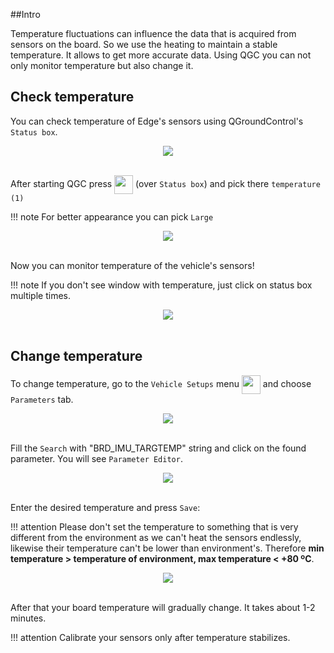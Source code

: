 ##Intro

Temperature fluctuations can influence the data that is acquired from sensors on the board. So we use the heating to maintain a stable temperature. It allows to get more accurate data. Using QGC you can not only monitor temperature but also change it.

## Check temperature

You can check temperature of Edge's sensors using QGroundControl's `Status box`.

<div style="text-align: center;"><img src="../../img/qgc/temperature/status-box-without-temperature.png"></div><br>

After starting QGC press <img src="../../img/qgc/temperature/setting-button.png" style="width:30px; vertical-align: middle"> (over `Status box`)  and pick there `temperature (1)`

!!! note
    For better appearance you can pick `Large` 

<div style="text-align: center;"><img src="../../img/qgc/temperature/temperature-widget.png"></div><br>

Now you can monitor temperature of the vehicle's sensors!

!!! note
    If you don't see window with temperature, just click on status box multiple times.

<div style="text-align: center;"><img src="../../img/qgc/temperature/status-box-with-temperature.png"></div><br>

## Change temperature

To change temperature, go to the `Vehicle Setups` menu <img src="../../img/qgc/vehicle_setup_menu.png" style="width:30px; vertical-align: middle">  and choose `Parameters` tab.

<div style="text-align: center;"><img src="../../img/qgc/temperature/parameters.png"></div><br>

Fill the `Search` with "BRD_IMU_TARGTEMP" string and click on the found parameter. You will see `Parameter Editor`.

<div style="text-align: center;"><img src="../../img/qgc/temperature/target-temp-parameter.png"></div><br>

Enter the desired temperature and press `Save`:

!!! attention
    Please don't set the temperature to something that is very different from the environment as we can't heat the sensors endlessly, likewise their temperature can't be lower than environment's. Therefore **min temperature > temperature of environment, max temperature < +80 ºC**.

<div style="text-align: center;"><img src="../../img/qgc/temperature/new-target-temp-parameter.png"></div><br>

After that your board temperature will gradually change. It takes about 1-2 minutes.

!!! attention
    Calibrate your sensors only after temperature stabilizes.

